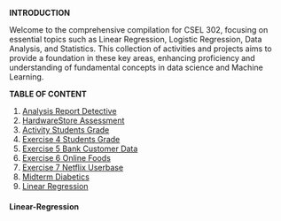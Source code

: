 **INTRODUCTION**

Welcome to the comprehensive compilation for CSEL 302, focusing on essential topics such as Linear Regression, Logistic Regression, Data Analysis, and Statistics. This collection of activities and projects aims to provide a foundation in these key areas, enhancing proficiency and understanding of fundamental concepts in data science and Machine Learning.

**TABLE OF CONTENT**

1. [Analysis Report Detective](https://github.com/PikuFuka/CSEL-302-comp/blob/main/The_adventure_of_Detetivesn't.ipynb)
2. [HardwareStore Assessment](https://github.com/PikuFuka/CSEL-302-comp/blob/main/Sotomayor_Rolan_assessment.ipynb)
3. [Activity Students Grade](https://github.com/PikuFuka/CSEL-302-comp/blob/main/ActivityStudentsGrade.ipynb)
4. [Exercise 4 Students Grade](https://github.com/PikuFuka/CSEL-302-comp/blob/main/2B_SOTOMAYOR_EXE4.ipynb)
5. [Exercise 5 Bank Customer Data](https://github.com/PikuFuka/CSEL-302-comp/blob/main/2B_SOTOMAYOR_EXER5.ipynb)
6. [Exercise 6 Online Foods](https://github.com/PikuFuka/CSEL-302-comp/blob/main/2B_SOTOMAYOR_EXER6.ipynb)
7. [Exercise 7 Netflix Userbase](https://github.com/PikuFuka/CSEL-302-comp/blob/main/2B_SOTOMAYOR_EXER7.ipynb)
8. [Midterm Diabetics](https://github.com/PikuFuka/CSEL-302-comp/blob/main/2B_SOTOMAYOR_MIDTERM.ipynb)
9. [Linear Regression](#Linear-Regression)


#### Linear-Regression
